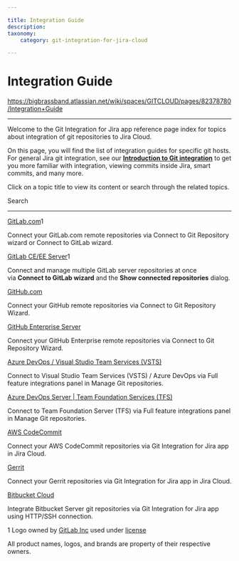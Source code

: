 ```yaml
---

title: Integration Guide
description:
taxonomy:
    category: git-integration-for-jira-cloud

---
```


# Integration Guide

<https://bigbrassband.atlassian.net/wiki/spaces/GITCLOUD/pages/82378780/Integration+Guide>

* * *

Welcome to the Git Integration for Jira app reference page index for topics about integration of git repositories to Jira Cloud.

On this page, you will find the list of integration guides for specific git hosts. For general Jira git integration, see our **[Introduction to Git integration](/wiki/spaces/GITCLOUD/pages/86966273/Introduction+to+Git+integration)** to get you more familiar with integration, viewing commits inside Jira, smart commits, and many more.

Click on a topic title to view its content or search through the related topics.

  

 Search

   

  

* * *

  

  

[GitLab.com](/wiki/spaces/GITCLOUD/pages/85622895/GitLab.com)1

Connect your GitLab.com remote repositories via Connect to Git Repository wizard or Connect to GitLab wizard.

  

[GitLab CE/EE Server](/wiki/spaces/GITCLOUD/pages/85524528)1

Connect and manage multiple GitLab server repositories at once via **Connect to GitLab wizard** and the **Show connected repositories** dialog.

  

[GitHub.com](/wiki/spaces/GITCLOUD/pages/82477058/GitHub.com)

Connect your GitHub remote repositories via Connect to Git Repository Wizard.

  

[GitHub Enterprise Server](/wiki/spaces/GITCLOUD/pages/85622870/GitHub+Enterprise+Server)

Connect your GitHub Enterprise remote repositories via Connect to Git Repository Wizard.

  

[Azure DevOps / Visual Studio Team Services (VSTS)](/wiki/spaces/GITCLOUD/pages/86278279)

Connect to Visual Studio Team Services (VSTS) / Azure DevOps via Full feature integrations panel in Manage Git repositories.

  

[Azure DevOps Server | Team Foundation Services (TFS)](/wiki/spaces/GITCLOUD/pages/86409345)

Connect to Team Foundation Server (TFS) via Full feature integrations panel in Manage Git repositories.

  

[AWS CodeCommit](/wiki/spaces/GITCLOUD/pages/86180077/AWS+CodeCommit)

Connect your AWS CodeCommit repositories via Git Integration for Jira app in Jira Cloud.

  

[Gerrit](/wiki/spaces/GITCLOUD/pages/86474926/Gerrit)

Connect your Gerrit repositories via Git Integration for Jira app in Jira Cloud.

  

[Bitbucket Cloud](/wiki/spaces/GITCLOUD/pages/86343820/Bitbucket+Cloud)

Integrate Bitbucket Server git repositories via Git Integration for Jira app using HTTP/SSH connection.

  

1 Logo owned by [GitLab Inc](https://gitlab.com/) used under [license](https://creativecommons.org/licenses/by-nc-sa/4.0/)

All product names, logos, and brands are property of their respective owners.